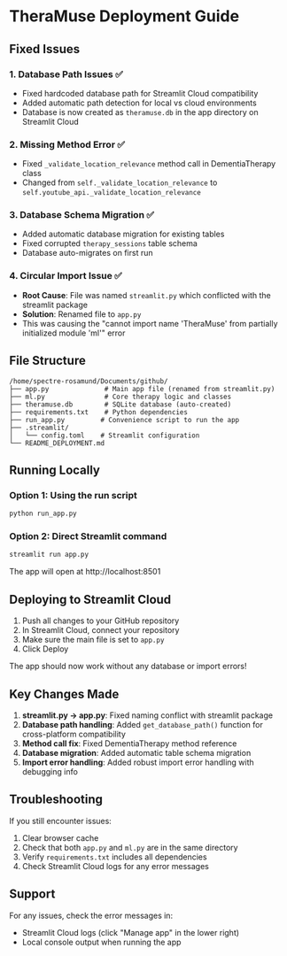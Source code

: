 # TheraMuse Deployment Guide

## Fixed Issues

### 1. Database Path Issues ✅
- Fixed hardcoded database path for Streamlit Cloud compatibility
- Added automatic path detection for local vs cloud environments
- Database is now created as `theramuse.db` in the app directory on Streamlit Cloud

### 2. Missing Method Error ✅
- Fixed `_validate_location_relevance` method call in DementiaTherapy class
- Changed from `self._validate_location_relevance` to `self.youtube_api._validate_location_relevance`

### 3. Database Schema Migration ✅
- Added automatic database migration for existing tables
- Fixed corrupted `therapy_sessions` table schema
- Database auto-migrates on first run

### 4. Circular Import Issue ✅
- **Root Cause**: File was named `streamlit.py` which conflicted with the streamlit package
- **Solution**: Renamed file to `app.py`
- This was causing the "cannot import name 'TheraMuse' from partially initialized module 'ml'" error

## File Structure
```
/home/spectre-rosamund/Documents/github/
├── app.py              # Main app file (renamed from streamlit.py)
├── ml.py               # Core therapy logic and classes
├── theramuse.db        # SQLite database (auto-created)
├── requirements.txt    # Python dependencies
├── run_app.py         # Convenience script to run the app
├── .streamlit/
│   └── config.toml    # Streamlit configuration
└── README_DEPLOYMENT.md
```

## Running Locally

### Option 1: Using the run script
```bash
python run_app.py
```

### Option 2: Direct Streamlit command
```bash
streamlit run app.py
```

The app will open at http://localhost:8501

## Deploying to Streamlit Cloud

1. Push all changes to your GitHub repository
2. In Streamlit Cloud, connect your repository
3. Make sure the main file is set to `app.py`
4. Click Deploy

The app should now work without any database or import errors!

## Key Changes Made

1. **streamlit.py → app.py**: Fixed naming conflict with streamlit package
2. **Database path handling**: Added `get_database_path()` function for cross-platform compatibility
3. **Method call fix**: Fixed DementiaTherapy method reference
4. **Database migration**: Added automatic table schema migration
5. **Import error handling**: Added robust import error handling with debugging info

## Troubleshooting

If you still encounter issues:

1. Clear browser cache
2. Check that both `app.py` and `ml.py` are in the same directory
3. Verify `requirements.txt` includes all dependencies
4. Check Streamlit Cloud logs for any error messages

## Support

For any issues, check the error messages in:
- Streamlit Cloud logs (click "Manage app" in the lower right)
- Local console output when running the app